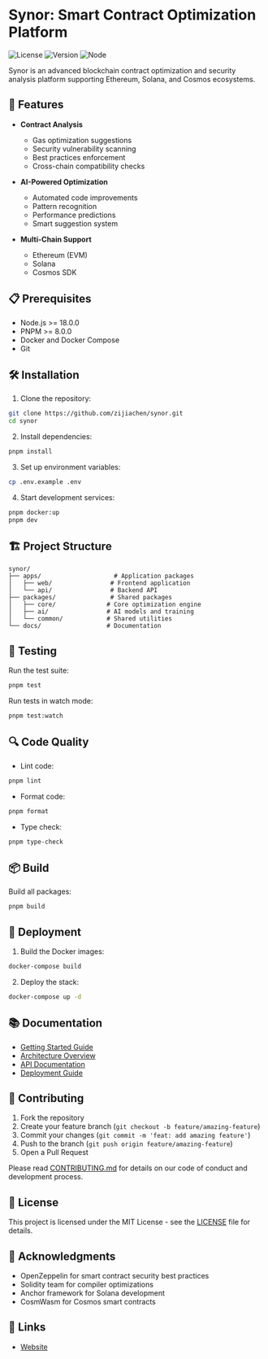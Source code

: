 # Synor: Smart Contract Optimization Platform

![License](https://img.shields.io/badge/license-MIT-blue.svg)
![Version](https://img.shields.io/badge/version-1.0.0-green.svg)
![Node](https://img.shields.io/badge/node-%3E%3D18.0.0-brightgreen.svg)

Synor is an advanced blockchain contract optimization and security analysis platform supporting Ethereum, Solana, and Cosmos ecosystems.

## 🚀 Features

- **Contract Analysis**
  - Gas optimization suggestions
  - Security vulnerability scanning
  - Best practices enforcement
  - Cross-chain compatibility checks

- **AI-Powered Optimization**
  - Automated code improvements
  - Pattern recognition
  - Performance predictions
  - Smart suggestion system

- **Multi-Chain Support**
  - Ethereum (EVM)
  - Solana
  - Cosmos SDK

## 📋 Prerequisites

- Node.js >= 18.0.0
- PNPM >= 8.0.0
- Docker and Docker Compose
- Git

## 🛠 Installation

1. Clone the repository:
```bash
git clone https://github.com/zijiachen/synor.git
cd synor
```

2. Install dependencies:
```bash
pnpm install
```

3. Set up environment variables:
```bash
cp .env.example .env
```

4. Start development services:
```bash
pnpm docker:up
pnpm dev
```

## 🏗 Project Structure

```
synor/
├── apps/                    # Application packages
│   ├── web/                # Frontend application
│   └── api/                # Backend API
├── packages/               # Shared packages
│   ├── core/              # Core optimization engine
│   ├── ai/                # AI models and training
│   └── common/            # Shared utilities
└── docs/                  # Documentation
```

## 🧪 Testing

Run the test suite:
```bash
pnpm test
```

Run tests in watch mode:
```bash
pnpm test:watch
```

## 🔍 Code Quality

- Lint code:
```bash
pnpm lint
```

- Format code:
```bash
pnpm format
```

- Type check:
```bash
pnpm type-check
```

## 📦 Build

Build all packages:
```bash
pnpm build
```

## 🚀 Deployment

1. Build the Docker images:
```bash
docker-compose build
```

2. Deploy the stack:
```bash
docker-compose up -d
```

## 📚 Documentation

- [Getting Started Guide](./docs/guides/getting-started.md)
- [Architecture Overview](./docs/architecture/overview.md)
- [API Documentation](./docs/api/endpoints.md)
- [Deployment Guide](./docs/guides/deployment.md)

## 🤝 Contributing

1. Fork the repository
2. Create your feature branch (`git checkout -b feature/amazing-feature`)
3. Commit your changes (`git commit -m 'feat: add amazing feature'`)
4. Push to the branch (`git push origin feature/amazing-feature`)
5. Open a Pull Request

Please read [CONTRIBUTING.md](./.github/CONTRIBUTING.md) for details on our code of conduct and development process.

## 📝 License

This project is licensed under the MIT License - see the [LICENSE](LICENSE) file for details.

## 🙏 Acknowledgments

- OpenZeppelin for smart contract security best practices
- Solidity team for compiler optimizations
- Anchor framework for Solana development
- CosmWasm for Cosmos smart contracts

## 🔗 Links

- [Website](https://synor.ai)
